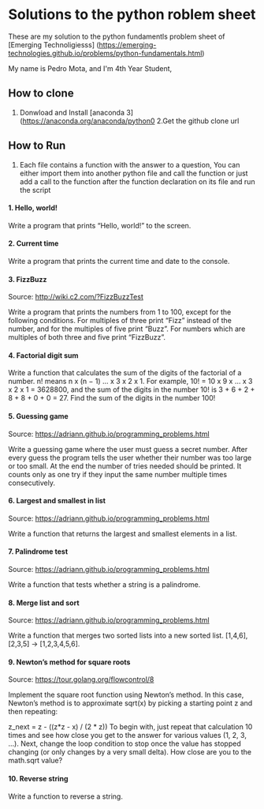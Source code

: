 # Solutions to the python roblem sheet
These are my solution to the python fundamentls problem sheet of [Emerging Technoligiesss] (https://emerging-technologies.github.io/problems/python-fundamentals.html)

My name is Pedro Mota, and I'm 4th Year Student,

## How to clone
1. Donwload and Install [anaconda 3] (https://anaconda.org/anaconda/python0
2.Get the github clone url

## How to Run
1. Each file contains a function with the answer to a question,
You can either import them into another python file and call the
function or just add a call to the function after the function 
declaration on its file and run the script

#### 1. Hello, world!

Write a program that prints “Hello, world!” to the screen.

#### 2. Current time

Write a program that prints the current time and date to the console.

#### 3. FizzBuzz

Source: http://wiki.c2.com/?FizzBuzzTest

Write a program that prints the numbers from 1 to 100, except for the following conditions. For multiples of three print “Fizz” instead of the number, and for the multiples of five print “Buzz”. For numbers which are multiples of both three and five print “FizzBuzz”.

#### 4. Factorial digit sum

Write a function that calculates the sum of the digits of the factorial of a number. n! means n x (n − 1) … x 3 x 2 x 1. For example, 10! = 10 x 9 x … x 3 x 2 x 1 = 3628800, and the sum of the digits in the number 10! is 3 + 6 + 2 + 8 + 8 + 0 + 0 = 27. Find the sum of the digits in the number 100!

#### 5. Guessing game

Source: https://adriann.github.io/programming_problems.html

Write a guessing game where the user must guess a secret number. After every guess the program tells the user whether their number was too large or too small. At the end the number of tries needed should be printed. It counts only as one try if they input the same number multiple times consecutively.

#### 6. Largest and smallest in list

Source: https://adriann.github.io/programming_problems.html

Write a function that returns the largest and smallest elements in a list.

#### 7. Palindrome test

Source: https://adriann.github.io/programming_problems.html

Write a function that tests whether a string is a palindrome.

#### 8. Merge list and sort

Source: https://adriann.github.io/programming_problems.html

Write a function that merges two sorted lists into a new sorted list. [1,4,6],[2,3,5] → [1,2,3,4,5,6].

#### 9. Newton’s method for square roots

Source: https://tour.golang.org/flowcontrol/8

Implement the square root function using Newton’s method. In this case, Newton’s method is to approximate sqrt(x) by picking a starting point z and then repeating:

z_next = z - ((z*z - x) / (2 * z))
To begin with, just repeat that calculation 10 times and see how close you get to the answer for various values (1, 2, 3, …). Next, change the loop condition to stop once the value has stopped changing (or only changes by a very small delta). How close are you to the math.sqrt value?

#### 10. Reverse string

Write a function to reverse a string.